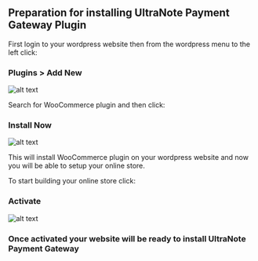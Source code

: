 ##  Preparation for installing UltraNote Payment Gateway Plugin

First login to your wordpress website then from the wordpress menu to the left click:

### Plugins > Add New

![alt text](https://www.ultranote.org/wp-content/uploads/2019/04/add_new.png)

Search for WooCommerce plugin and then click:

### Install Now

![alt text](https://www.ultranote.org/wp-content/uploads/2019/04/woocommerce.png)

This will install WooCommerce plugin on your wordpress website and now you will be able to setup your online store.

To start building your online store click:

### Activate 

![alt text](https://www.ultranote.org/wp-content/uploads/2019/04/activate.png)


### Once activated your website will be ready to install UltraNote Payment Gateway


